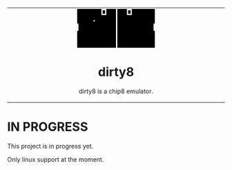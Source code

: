 <table align="center">
    <tr>
        <td align="center" width="9999">
            <a href="https://github.com/saikotwolf/dirty8"><img src="images/chip8.png" align="center" border="0" width="180" alt="dirty8"></a>

# dirty8

dirty8 is a chip8 emulator.
        </td>
    </tr>
</table>

# IN PROGRESS

This project is in progress yet.

Only linux support at the moment.

